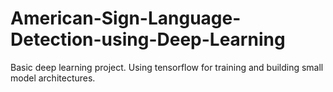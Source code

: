 # American-Sign-Language-Detection-using-Deep-Learning
Basic deep learning project. Using tensorflow for training and building small model architectures.
